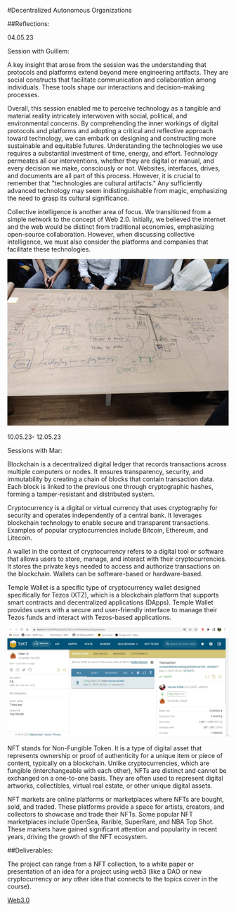 #Decentralized Autonomous Organizations

##Reflections:

04.05.23 

Session with Guillem:

A key insight that arose from the session was the understanding that protocols and platforms extend beyond mere engineering artifacts. They are social constructs that facilitate communication and collaboration among individuals. These tools shape our interactions and decision-making processes.

Overall, this session enabled me to perceive technology as a tangible and material reality intricately interwoven with social, political, and environmental concerns. By comprehending the inner workings of digital protocols and platforms and adopting a critical and reflective approach toward technology, we can embark on designing and constructing more sustainable and equitable futures.
Understanding the technologies we use requires a substantial investment of time, energy, and effort. Technology permeates all our interventions, whether they are digital or manual, and every decision we make, consciously or not. Websites, interfaces, drives, and documents are all part of this process. However, it is crucial to remember that "technologies are cultural artifacts." Any sufficiently advanced technology may seem indistinguishable from magic, emphasizing the need to grasp its cultural significance.


Collective intelligence is another area of focus. We transitioned from a simple network to the concept of Web 2.0. Initially, we believed the internet and the web would be distinct from traditional economies, emphasizing open-source collaboration. However, when discussing collective intelligence, we must also consider the platforms and companies that facilitate these technologies.

![](../images/Term3/DOA.jpg)

10.05.23- 12.05.23

Sessions with Mar:


Blockchain is a decentralized digital ledger that records transactions across multiple computers or nodes. It ensures transparency, security, and immutability by creating a chain of blocks that contain transaction data. Each block is linked to the previous one through cryptographic hashes, forming a tamper-resistant and distributed system.

Cryptocurrency is a digital or virtual currency that uses cryptography for security and operates independently of a central bank. It leverages blockchain technology to enable secure and transparent transactions. Examples of popular cryptocurrencies include Bitcoin, Ethereum, and Litecoin.

A wallet in the context of cryptocurrency refers to a digital tool or software that allows users to store, manage, and interact with their cryptocurrencies. It stores the private keys needed to access and authorize transactions on the blockchain. Wallets can be software-based or hardware-based.

Temple Wallet is a specific type of cryptocurrency wallet designed specifically for Tezos (XTZ), which is a blockchain platform that supports smart contracts and decentralized applications (DApps). Temple Wallet provides users with a secure and user-friendly interface to manage their Tezos funds and interact with Tezos-based applications.

 ![we created our own temple wallets](../images/Term3/doa1.jpg)


NFT stands for Non-Fungible Token. It is a type of digital asset that represents ownership or proof of authenticity for a unique item or piece of content, typically on a blockchain. Unlike cryptocurrencies, which are fungible (interchangeable with each other), NFTs are distinct and cannot be exchanged on a one-to-one basis. They are often used to represent digital artworks, collectibles, virtual real estate, or other unique digital assets.

NFT markets are online platforms or marketplaces where NFTs are bought, sold, and traded. These platforms provide a space for artists, creators, and collectors to showcase and trade their NFTs. Some popular NFT marketplaces include OpenSea, Rarible, SuperRare, and NBA Top Shot. These markets have gained significant attention and popularity in recent years, driving the growth of the NFT ecosystem.

##Deliverables:

The project can range from a NFT collection, to a white paper or presentation of an idea for a project using web3 (like a DAO or new cryptocurrency or any other idea that connects to the topics cover in the course).


[Web3.0](https://docs.google.com/presentation/d/18VixHvlcsFFaN-tWnM4pBRLL3NX6OSf6m737kPGrYvE/edit?usp=sharing)
